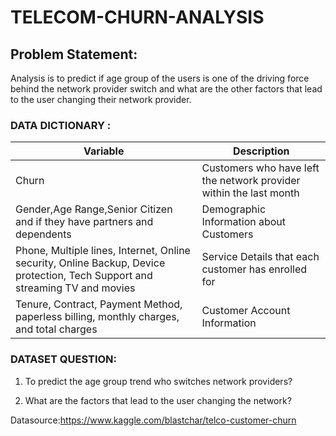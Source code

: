 # TELECOM-CHURN-ANALYSIS

## Problem Statement:

Analysis is to predict if age group of the users is one of the driving force behind the network provider switch and what are the other factors that lead to the user changing their network provider.

### DATA DICTIONARY :

Variable |Description
--------- |-------------
Churn | Customers who have left the network provider within the last month
Gender,Age Range,Senior Citizen  and if they have partners and dependents|Demographic Information about Customers
Phone, Multiple lines, Internet, Online security, Online Backup, Device protection, Tech Support and streaming TV and movies|Service Details that each customer has enrolled for 
Tenure, Contract, Payment Method, paperless billing, monthly charges, and total charges |Customer Account Information 


### DATASET QUESTION:

1. To predict the age group trend who switches network providers?

2. What are the factors that lead to the user changing the network?

Datasource:https://www.kaggle.com/blastchar/telco-customer-churn
